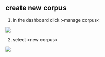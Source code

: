 ## create new corpus
1. in the dashboard click \>manage corpus\<

![][image-1]

2. select \>new corpus\<

![][image-2]

[image-1]:	https://ada-sub.dh-index.org/school/api/png/ses-overview/mdb-01-003.png
[image-2]:	https://ada-sub.dh-index.org/school/api/png/ses-overview/mdb-01-004.png